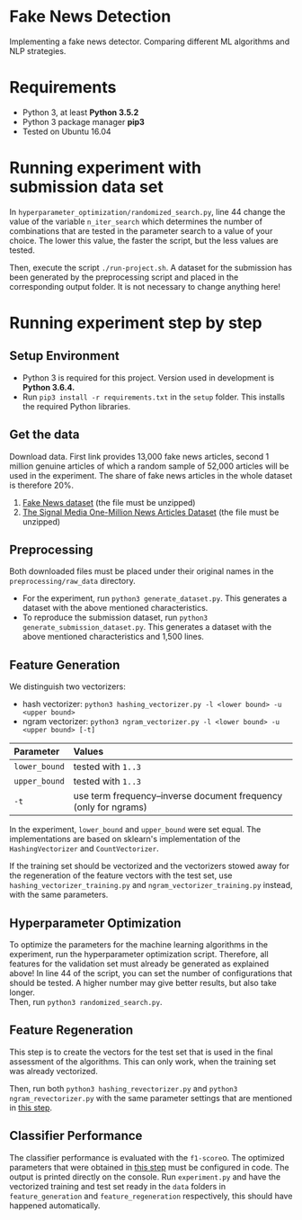 # Fake News Detection
Implementing a fake news detector. Comparing different ML algorithms and NLP strategies.

# Requirements
* Python 3, at least **Python 3.5.2**
* Python 3 package manager **pip3**
* Tested on Ubuntu 16.04

# Running experiment with submission data set
In `hyperparameter_optimization/randomized_search.py`, line 44 change the value of the variable `n_iter_search` which 
determines the number of combinations that are tested in the parameter search to a value of your choice. The lower 
this value, the faster the script, but the less values are tested.

Then, execute the script `./run-project.sh`. A dataset for the submission has been generated by the preprocessing 
script and placed in the corresponding output folder. It is not necessary to change anything here!

# Running experiment step by step
## Setup Environment
* Python 3 is required for this project. Version used in development is **Python 3.6.4.**
* Run `pip3 install -r requirements.txt` in the `setup` folder. This installs the required Python libraries.
## Get the data
Download data. First link provides 13,000 fake news articles, second 1 million genuine articles of which 
a random sample of 52,000 articles will be used in the experiment. The share of fake news articles in the whole dataset
is therefore 20%. 
1. [Fake News dataset](https://www.kaggle.com/mrisdal/fake-news/data) (the file must be unzipped)
1. [The Signal Media One-Million News Articles Dataset](http://research.signalmedia.co/newsir16/signal-dataset.html) 
(the file must be unzipped)
## Preprocessing
Both downloaded files must be placed under their original names in the `preprocessing/raw_data` directory. 
* For the experiment, run `python3 generate_dataset.py`. This generates a dataset with the above mentioned 
characteristics.
* To reproduce the submission dataset, run `python3 generate_submission_dataset.py`. This generates a dataset with the 
above mentioned characteristics and 1,500 lines.
## Feature Generation
We distinguish two vectorizers: 
* hash vectorizer: `python3 hashing_vectorizer.py -l <lower bound> -u <upper bound>` 
* ngram vectorizer: `python3 ngram_vectorizer.py -l <lower bound> -u <upper bound> [-t]`

| Parameter|Values|
| :------------- |:-------------|
| `lower_bound` | tested with `1..3` |
| `upper_bound` | tested with `1..3` |
| `-t` | use term frequency–inverse document frequency (only for ngrams)|

In the experiment, `lower_bound` and `upper_bound` were set equal. The implementations are based on sklearn's 
implementation of the `HashingVectorizer` and `CountVectorizer`.

If the training set should be vectorized and the vectorizers stowed away for the regeneration 
of the feature vectors with the test set, use `hashing_vectorizer_training.py` and `ngram_vectorizer_training.py` 
instead, with the same parameters.

## Hyperparameter Optimization
To optimize the parameters for the machine learning algorithms in the experiment, run the hyperparameter optimization
 script. Therefore, all features for the validation set must already be generated as explained above! In line 44 of 
 the script, you can set the number of configurations that should be tested. A higher number may give better results,
  but also take longer.   
Then, run `python3 randomized_search.py`. 

## Feature Regeneration
This step is to create the vectors for the test set that is used in the final assessment of the algorithms. This can 
only work, when the training set was already vectorized.

Then, run both `python3 hashing_revectorizer.py` and `python3 ngram_revectorizer.py` with the same parameter settings
 that are mentioned in [this step](#feature-generation).
 
## Classifier Performance
The classifier performance is evaluated with the `f1-score`o. The optimized parameters that were obtained in [this step](#hyperparameter-optimization) 
 must be configured in code. The output is printed directly on the console.
 Run `experiment.py` and have the vectorized training and test set ready in the `data` folders in 
 `feature_generation` and `feature_regeneration` respectively, this should have happened automatically.
